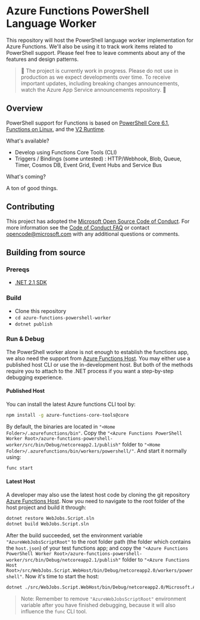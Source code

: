 # Azure Functions PowerShell Language Worker

This repository will host the PowerShell language worker implementation for Azure Functions. We'll also be using it to track work items related to PowerShell support. Please feel free to leave comments about any of the features and design patterns.

> 🚧 The project is currently work in progress. Please do not use in production as we expect developments over time. To receive important updates, including breaking changes announcements, watch the Azure App Service announcements repository. 🚧

## Overview

PowerShell support for Functions is based on [PowerShell Core 6.1](https://github.com/powershell/powershell), [Functions on Linux](https://blogs.msdn.microsoft.com/appserviceteam/2017/11/15/functions-on-linux-preview/), and the [V2 Runtime](https://docs.microsoft.com/en-us/azure/azure-functions/functions-versions).

What's available?

* Develop using Functions Core Tools (CLI)
* Triggers / Bindings (some untested) : HTTP/Webhook, Blob, Queue, Timer, Cosmos DB, Event Grid, Event Hubs and Service Bus

What's coming?

A ton of good things.

## Contributing

This project has adopted the [Microsoft Open Source Code of Conduct](https://opensource.microsoft.com/codeofconduct/). For more information see the [Code of Conduct FAQ](https://opensource.microsoft.com/codeofconduct/faq/) or contact [opencode@microsoft.com](mailto:opencode@microsoft.com) with any additional questions or comments.

## Building from source

### Prereqs

* [.NET 2.1 SDK](https://www.microsoft.com/net/download/visual-studio-sdks)

### Build

* Clone this repository
* `cd azure-functions-powershell-worker`
* `dotnet publish`

### Run & Debug

The PowerShell worker alone is not enough to establish the functions app, we also need the support from [Azure Functions Host](https://github.com/Azure/azure-functions-host). You may either use a published host CLI or use the in-development host. But both of the methods require you to attach to the .NET process if you want a step-by-step debugging experience.

#### Published Host

You can install the latest Azure functions CLI tool by:

```sh
npm install -g azure-functions-core-tools@core
```

By default, the binaries are located in `"<Home Folder>/.azurefunctions/bin"`. Copy the `"<Azure Functions PowerShell Worker Root>/azure-functions-powershell-worker/src/bin/Debug/netcoreapp2.1/publish"` folder to `"<Home Folder>/.azurefunctions/bin/workers/powershell/"`. And start it normally using:

```sh
func start
```

#### Latest Host

A developer may also use the latest host code by cloning the git repository [Azure Functions Host](https://github.com/Azure/azure-functions-host). Now you need to navigate to the root folder of the host project and build it through:

```sh
dotnet restore WebJobs.Script.sln
dotnet build WebJobs.Script.sln
```

After the build succeeded, set the environment variable `"AzureWebJobsScriptRoot"` to the root folder path (the folder which contains the `host.json`) of your test functions app; and copy the `"<Azure Functions PowerShell Worker Root>/azure-functions-powershell-worker/src/bin/Debug/netcoreapp2.1/publish"` folder to `"<Azure Functions Host Root>/src/WebJobs.Script.WebHost/bin/Debug/netcoreapp2.0/workers/powershell"`. Now it's time to start the host:

```sh
dotnet ./src/WebJobs.Script.WebHost/bin/Debug/netcoreapp2.0/Microsoft.Azure.WebJobs.Script.WebHost.dll
```

> Note: Remember to remove `"AzureWebJobsScriptRoot"` environment variable after you have finished debugging, because it will also influence the `func` CLI tool.
